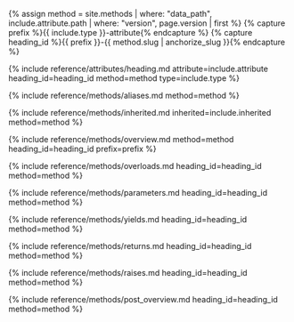 {% assign method = site.methods | where: "data_path", include.attribute.path | where: "version", page.version | first %}
{% capture prefix %}{{ include.type }}-attribute{% endcapture %}
{% capture heading_id %}{{ prefix }}-{{ method.slug | anchorize_slug }}{% endcapture %}

{% include reference/attributes/heading.md attribute=include.attribute heading_id=heading_id method=method type=include.type %}

{% include reference/methods/aliases.md method=method %}

{% include reference/methods/inherited.md inherited=include.inherited method=method %}

{% include reference/methods/overview.md method=method heading_id=heading_id prefix=prefix %}

{% include reference/methods/overloads.md heading_id=heading_id method=method %}

{% include reference/methods/parameters.md heading_id=heading_id method=method %}

{% include reference/methods/yields.md heading_id=heading_id method=method %}

{% include reference/methods/returns.md heading_id=heading_id method=method %}

{% include reference/methods/raises.md heading_id=heading_id method=method %}

{% include reference/methods/post_overview.md heading_id=heading_id method=method %}
